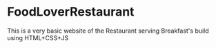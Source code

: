 # FoodLoverRestaurant
This is a very basic website of the Restaurant serving Breakfast's build using HTML+CSS+JS
